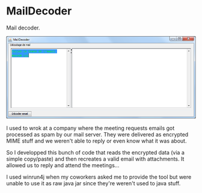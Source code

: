 # MailDecoder
Mail decoder.

![MailDecoder interface](MailDecoder.png)

I used to wrok at a company where the meeting requests emails got processed as spam by our mail server.
They were delivered as encrypted MIME stuff and we weren't able to reply or even know what it was about.

So I developped this bunch of code that reads the encrypted data (via a simple copy/paste) and then recreates a valid email with attachments.
It allowed us to reply and attend the meetings...

I used winrun4j when my coworkers asked me to provide the tool but were unable to use it as raw java jar since they're weren't used to java stuff.
